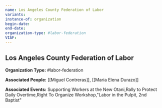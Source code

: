 ```yaml
---
name: Los Angeles County Federation of Labor
variants: 
instance-of: organization
begin-date: 
end-date: 
organization-type: #labor-federation
VIAF: 
---
```

## Los Angeles County Federation of Labor

**Organization Type:** #labor-federation

**Associated People:** [[Miguel Contreras]], [[Maria Elena Durazo]]

**Associated Events:** Supporting Workers at the New Otani,Rally to Protect Daily Overtime,Right To Organize Workshop,"Labor in the Pulpit, 2nd Baptist"